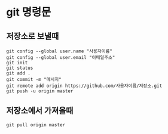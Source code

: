 # git 명령문

저장소로 보낼때
---
~~~
git config --global user.name "사용자이름"
git config --global user.email "이메일주소"
git init
git status
git add .
git commit -m "메시지"
git remote add origin https://github.com/사용자이름/저장소.git
git push -u origin master
~~~

저장소에서 가져올때
---
~~~
git pull origin master
~~~

